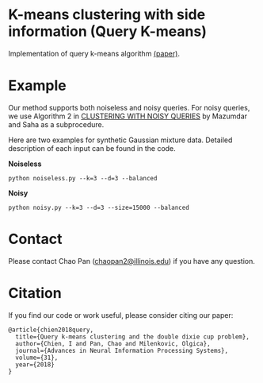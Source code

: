 # K-means clustering with side information (Query K-means)
Implementation of query k-means algorithm [(paper)](https://proceedings.neurips.cc/paper/2018/file/0655f117444fc1911ab9c6f6b0139051-Paper.pdf).

# Example
Our method supports both noiseless and noisy queries. For noisy queries, we use Algorithm 2 in [CLUSTERING WITH NOISY QUERIES](https://arxiv.org/pdf/1706.07510.pdf) by Mazumdar and Saha as a subprocedure.

Here are two examples for synthetic Gaussian mixture data. Detailed description of each input can be found in the code.

**Noiseless**
```
python noiseless.py --k=3 --d=3 --balanced
```

**Noisy**
```
python noisy.py --k=3 --d=3 --size=15000 --balanced
```

# Contact
Please contact Chao Pan (chaopan2@illinois.edu) if you have any question.

# Citation
If you find our code or work useful, please consider citing our paper:
```
@article{chien2018query,
  title={Query k-means clustering and the double dixie cup problem},
  author={Chien, I and Pan, Chao and Milenkovic, Olgica},
  journal={Advances in Neural Information Processing Systems},
  volume={31},
  year={2018}
}
```
